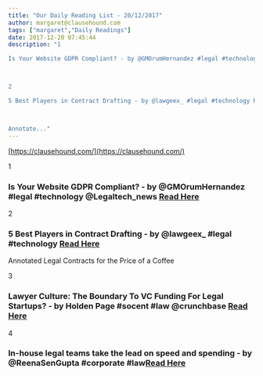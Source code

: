 ```yaml
---
title: "Our Daily Reading List - 20/12/2017"
author: margaret@clausehound.com
tags: ["margaret","Daily Readings"]
date: 2017-12-20 07:45:44
description: "1

Is Your Website GDPR Compliant? - by @GMOrumHernandez #legal #technology @Legaltech_news Read Here



2

5 Best Players in Contract Drafting - by @lawgeex_ #legal #technology Read Here



Annotate..."
---
```


[https://clausehound.com/](https://clausehound.com/)

1

### Is Your Website GDPR Compliant? - by @GMOrumHernandez #legal #technology @Legaltech_news [Read Here](https://goo.gl/kVgBik)

2

### 5 Best Players in Contract Drafting - by @lawgeex_ #legal #technology [Read Here](https://goo.gl/oXdMTz)

Annotated Legal Contracts
for the Price of a Coffee

3

### Lawyer Culture: The Boundary To VC Funding For Legal Startups? - by Holden Page #socent #law @crunchbase  [Read Here](https://goo.gl/YrBHQo)

4

### In-house legal teams take the lead on speed and spending - by @ReenaSenGupta #corporate #law[Read Here](https://goo.gl/zoSbry)